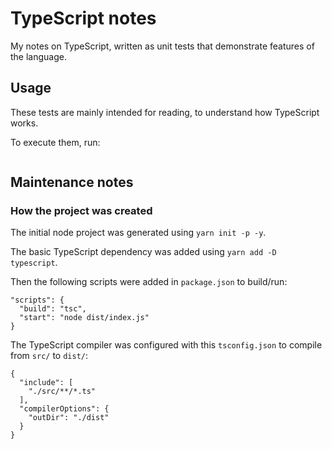 # TypeScript notes

My notes on TypeScript, written as unit tests that demonstrate features of the language.

## Usage

These tests are mainly intended for reading, to understand how TypeScript works.

To execute them, run:

```
```

## Maintenance notes

### How the project was created

The initial node project was generated using `yarn init -p -y`.

The basic TypeScript dependency was added using `yarn add -D typescript`.

Then the following scripts were added in `package.json` to build/run:

```
"scripts": {
  "build": "tsc",
  "start": "node dist/index.js"
}
```

The TypeScript compiler was configured with this `tsconfig.json`
to compile from `src/` to `dist/`:

```
{
  "include": [
    "./src/**/*.ts"
  ],
  "compilerOptions": {
    "outDir": "./dist"
  }
}
```
